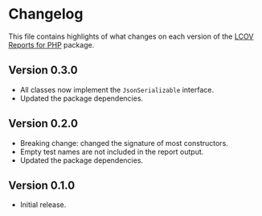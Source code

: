 # Changelog
This file contains highlights of what changes on each version of the [LCOV Reports for PHP](https://github.com/cedx/lcov.php) package.

## Version 0.3.0
- All classes now implement the `JsonSerializable` interface.
- Updated the package dependencies.

## Version 0.2.0
- Breaking change: changed the signature of most constructors.
- Empty test names are not included in the report output.
- Updated the package dependencies.

## Version 0.1.0
- Initial release.
